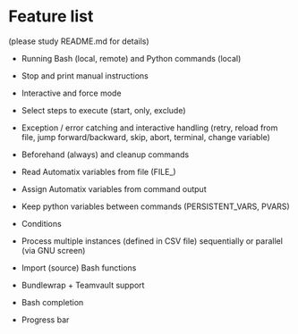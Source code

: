 # Feature list
(please study README.md for details)

- Running Bash (local, remote) and Python commands (local)
- Stop and print manual instructions
- Interactive and force mode
- Select steps to execute (start, only, exclude)
- Exception / error catching and interactive handling (retry, reload from file, jump forward/backward, skip, abort, terminal, change variable)
- Beforehand (always) and cleanup commands

- Read Automatix variables from file (FILE_)
- Assign Automatix variables from command output
- Keep python variables between commands (PERSISTENT_VARS, PVARS)
- Conditions
- Process multiple instances (defined in CSV file) sequentially or parallel (via GNU screen)

- Import (source) Bash functions
- Bundlewrap + Teamvault support

- Bash completion
- Progress bar
